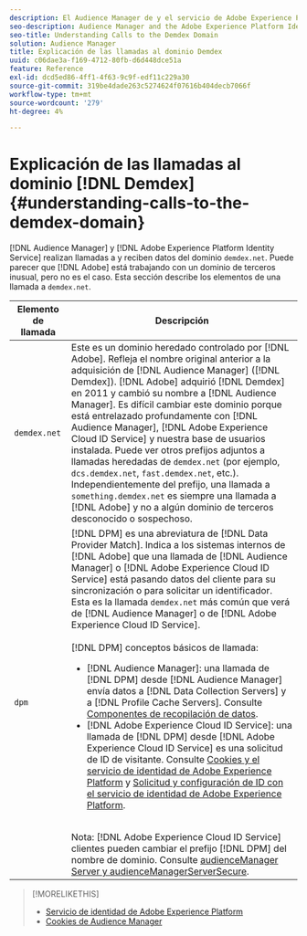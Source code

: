```yaml
---
description: El Audience Manager de y el servicio de Adobe Experience Platform ID realizan llamadas a y reciben datos del dominio demdex.net. Esto puede parecer que el Adobe funciona con un dominio de terceros inusual, pero no es el caso. Esta sección describe los elementos de una llamada a demdex.net.
seo-description: Audience Manager and the Adobe Experience Platform Identity Service make calls to and receive data from the demdex.net domain. This may seem like Adobe is working with an unusual third-party domain, but this is not the case. This section describes the elements in a demdex.net call.
seo-title: Understanding Calls to the Demdex Domain
solution: Audience Manager
title: Explicación de las llamadas al dominio Demdex
uuid: c06dae3a-f169-4712-80fb-d6d448dce51a
feature: Reference
exl-id: dcd5ed86-4ff1-4f63-9c9f-edf11c229a30
source-git-commit: 319be4dade263c5274624f07616b404decb7066f
workflow-type: tm+mt
source-wordcount: '279'
ht-degree: 4%

---
```


# Explicación de las llamadas al dominio [!DNL Demdex] {#understanding-calls-to-the-demdex-domain}

[!DNL Audience Manager] y [!DNL Adobe Experience Platform Identity Service] realizan llamadas a y reciben datos del dominio `demdex.net`. Puede parecer que [!DNL Adobe] está trabajando con un dominio de terceros inusual, pero no es el caso. Esta sección describe los elementos de una llamada a `demdex.net`.

| Elemento de llamada | Descripción |
|---|---|
| `demdex.net` | Este es un dominio heredado controlado por [!DNL Adobe]. Refleja el nombre original anterior a la adquisición de [!DNL Audience Manager] ([!DNL Demdex]). [!DNL Adobe] adquirió [!DNL Demdex] en 2011 y cambió su nombre a [!DNL Audience Manager]. Es difícil cambiar este dominio porque está entrelazado profundamente con [!DNL Audience Manager], [!DNL Adobe Experience Cloud ID Service] y nuestra base de usuarios instalada. Puede ver otros prefijos adjuntos a llamadas heredadas de `demdex.net` (por ejemplo, `dcs.demdex.net`, `fast.demdex.net`, etc.). Independientemente del prefijo, una llamada a `something.demdex.net` es siempre una llamada a [!DNL Adobe] y no a algún dominio de terceros desconocido o sospechoso. |
| `dpm` | [!DNL DPM] es una abreviatura de [!DNL Data Provider Match]. Indica a los sistemas internos de [!DNL Adobe] que una llamada de [!DNL Audience Manager] o [!DNL Adobe Experience Cloud ID Service] está pasando datos del cliente para su sincronización o para solicitar un identificador. Esta es la llamada `demdex.net` más común que verá de [!DNL Audience Manager] o de [!DNL Adobe Experience Cloud ID Service]. <br><br>[!DNL DPM] conceptos básicos de llamada: <ul><li>[!DNL Audience Manager]: una llamada de [!DNL DPM] desde [!DNL Audience Manager] envía datos a [!DNL Data Collection Servers] y a [!DNL Profile Cache Servers]. Consulte [Componentes de recopilación de datos](../reference/system-components/components-data-collection.md).</li><li>[!DNL Adobe Experience Cloud ID Service]: una llamada de [!DNL DPM] desde [!DNL Adobe Experience Cloud ID Service] es una solicitud de ID de visitante. Consulte [Cookies y el servicio de identidad de Adobe Experience Platform](https://experienceleague.adobe.com/docs/id-service/using/intro/cookies.html?lang=es) y [Solicitud y configuración de ID con el servicio de identidad de Adobe Experience Platform](https://experienceleague.adobe.com/docs/id-service/using/intro/id-request.html?lang=es).</li></ul><br>Nota: [!DNL Adobe Experience Cloud ID Service] clientes pueden cambiar el prefijo [!DNL DPM] del nombre de dominio. Consulte [audienceManager Server y audienceManagerServerSecure](https://experienceleague.adobe.com/docs/id-service/using/id-service-api/configurations/subdomain-config.html?lang=es). |

>[!MORELIKETHIS]
>
>* [Servicio de identidad de Adobe Experience Platform](https://experienceleague.adobe.com/docs/id-service/using/home.html?lang=es)
>* [Cookies de Audience Manager](https://experienceleague.adobe.com/docs/core-services/interface/ec-cookies/cookies-am.html?lang=es)
